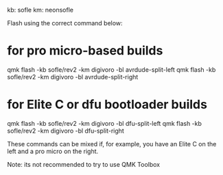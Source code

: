 kb: sofle
km: neonsofle

Flash using the correct command below:

# for pro micro-based builds

qmk flash -kb sofle/rev2 -km digivoro -bl avrdude-split-left
qmk flash -kb sofle/rev2 -km digivoro -bl avrdude-split-right

# for Elite C or dfu bootloader builds

qmk flash -kb sofle/rev2 -km digivoro -bl dfu-split-left
qmk flash -kb sofle/rev2 -km digivoro -bl dfu-split-right

These commands can be mixed if, for example, you have an Elite C on the left and a pro micro on the right.

Note: its not recommended to try to use QMK Toolbox
